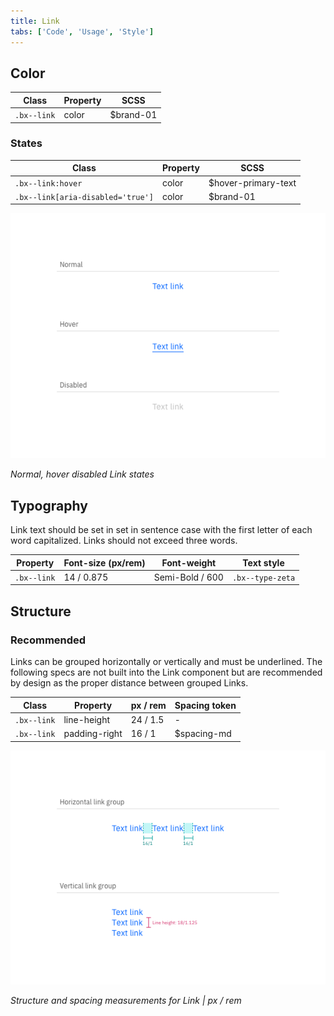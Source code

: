 ```yaml
---
title: Link
tabs: ['Code', 'Usage', 'Style']
---
```


## Color

| Class       | Property | SCSS      |
| ----------- | -------- | --------- |
| `.bx--link` | color    | $brand-01 |

### States

| Class                             | Property | SCSS                |
| --------------------------------- | -------- | ------------------- |
| `.bx--link:hover`                 | color    | $hover-primary-text |
| `.bx--link[aria-disabled='true']` | color    | $brand-01           |

<div class="image-component">
    <img src="images/link-style-1.png" alt="Example of normal, hover, and disabled link states" />
</div>

_Normal, hover disabled Link states_

## Typography

Link text should be set in set in sentence case with the first letter of each word capitalized. Links should not exceed three words.

| Property    | Font-size (px/rem) | Font-weight     | Text style       |
| ----------- | ------------------ | --------------- | ---------------- |
| `.bx--link` | 14 / 0.875         | Semi-Bold / 600 | `.bx--type-zeta` |

## Structure

### Recommended

Links can be grouped horizontally or vertically and must be underlined. The following specs are not built into the Link component but are recommended by design as the proper distance between grouped Links.

| Class       | Property      | px / rem | Spacing token |
| ----------- | ------------- | -------- | ------------- |
| `.bx--link` | line-height   | 24 / 1.5 | -             |
| `.bx--link` | padding-right | 16 / 1   | $spacing-md   |

<div class="image-component">
    <img src="images/link-style-2.png" alt="Link structure and spacing measurements" />
</div>

_Structure and spacing measurements for Link | px / rem_
